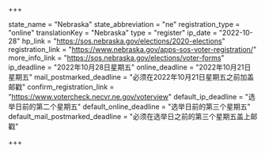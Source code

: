 +++

state_name = "Nebraska"
state_abbreviation = "ne"
registration_type = "online"
translationKey = "Nebraska"
type = "register"
ip_date = "2022-10-28"
hp_link = "https://sos.nebraska.gov/elections/2020-elections"
registration_link = "https://www.nebraska.gov/apps-sos-voter-registration/"
more_info_link = "https://sos.nebraska.gov/elections/voter-forms"
ip_deadline = "2022年10月28日星期五"
online_deadline = "2022年10月21日星期五"
mail_postmarked_deadline = "必须在2022年10月21日星期五之前加盖邮戳"
confirm_registration_link = "https://www.votercheck.necvr.ne.gov/voterview"
default_ip_deadline = "选举日前的第二个星期五"
default_online_deadline = "选举日前的第三个星期五"
default_mail_postmarked_deadline = "必须在选举日之前的第三个星期五盖上邮戳"

+++
